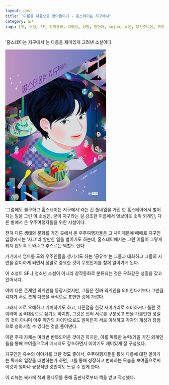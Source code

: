 ```yaml
---
layout: post
title: "다름을 다름으로 받아들이기 - 홈스테이는 지구에서"
category: 도서
tags: [책, 소설, SF, 창작동화, 다양성, 성장, 장한애, sujan, 뉴온, 웅진주니어, 북카페 책과 콩나무, 서평]
---
```


'홈스테이는 지구에서'는
다름을 재미있게 그려낸 소설이다.

![표지](/images/homestay-on-earth-book-h480.jpg)

'그럼에도 불구하고 홈스테이는 지구에서'라는 긴 풀네임을 가진
한 홈스테이에서 벌어지는 일을 그린 이 소설은,
굳이 지구라는 걸 강조한 이름에서 엿보이듯
소위 외계인, 다른 별에서 온 우주여행자들을 위한 시설이다.

전혀 다른 생태와 문화를 가진 곳에서 온 우주여행자들은
그 차이때문에 때때로 지구인 입장에서는 '사고'라 할만한 일을 벌이기도 하는데,
홈스테이에서는 그런 이들이 그렇게 튀지 않도록 도와주고 추스르는 역할도 한다.

거기에서 엄마를 도와 우주인들을 챙기기도 하는 '공유수'는
그들과 대화하고 그들의 사연을 같이하게 되면서
정말로 중요한 것이 무엇인지를 함께 알아가게 된다.

이 소설이 SF나 청소년 소설이 아니라 창작동화로 분류되는 것은
우화같은 성질을 갖고 있어서다.

아예 다른 존재인 외계인을 등장시켰지만,
그들은 진짜 외계인을 의미한다기보다
그만큼 각자가 서로 크게 다름을 극적으로 표현한 것에 가깝다.

그래서 서로 오해하고 기피하기도 하고,
다른점을 한갖 재미거리로 소비하거나
틀린 것이라며 공격대상으로 삼기도 하지만,
그것은 전혀 서로를 구분짓고 편을 가를만한 성질의 것이 아니며
아주 약간의 차이만으로도 얼마든지 서로 이해하고
각자의 개성과 장점으로 승화시킬 수 있다는 것을 풀어낸다.

이런 주제 자체는 여러번 반복되어온 것이긴 하지만,
이를 독특한 능력(?)을 가진 외계인들을 통해 보여줌으로써
메시지도 강조하면서 이야기도 재미있게 잘 구성했다.

지구인인 유수의 이야기를 더한 것도 좋아서,
우주여행자들을 통해 다름에 대한 알아가는 독자의 입장을 대변하는가 하면,
그를 통해 성장하고 변화하는 모습을 보여줌으로써
이것이 얼마나 긍정적인 것인지도 느낄 수 있게 한다.



<div class="im im-info">
이 리뷰는 북카페 책과 콩나무를 통해 출판사로부터 책을 받고 작성했다.
</div>
